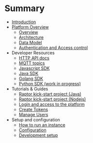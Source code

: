 # Summary

* [Introduction](README.md)
* [Platform Overview](platform-overview.md)
  * [Overview](/pages/overview/introduction.md)
  * [Architecture](/pages/overview/architecture.md)
  * [Data Model](/pages/overview/data-model.md)
  * [Authentication and Access control](/pages/overview/authentication.md)
* Developer Resources
  * [HTTP API docs](/pages/documentation/api-docs.md)
  * [MQTT topics](/pages/documentation/api-docs/mqtt.md)
  * [Javascript SDK](https://github.com/raptorbox/raptorjs/blob/master/README.md)
  * [Java SDK](https://github.com/raptorbox/raptor/blob/master/raptor-sdk/README.md)
  * [Golang SDK](https://github.com/raptorbox/raptor-sdk-go.md)
  * [Python SDK \(work in progress\)](https://github.com/raptorbox/raptorpy/blob/master/README.rst)
* Tutorials & Guides
  * [Raptor kick-start project \(Java\)](https://github.com/raptorbox/raptor-tutorial)
  * [Raptor kick-start project \(Nodejs\)](https://github.com/raptorbox/raptor-tutorial-js)
  * [Login and access to the platform](/pages/documentation/tutorials/getting-started.md)
  * [Create Tokens](/pages/documentation/tutorials/create-token.md)
  * [Manage Users](/pages/documentation/tutorials/manage-users.md)
* Setup and configuration
  * [How to run an instance](/pages/documentation/getting-started.md)
  * [Configuration](/pages/documentation/configuration.md)
  * [Development setup](/pages/documentation/developers.md)

